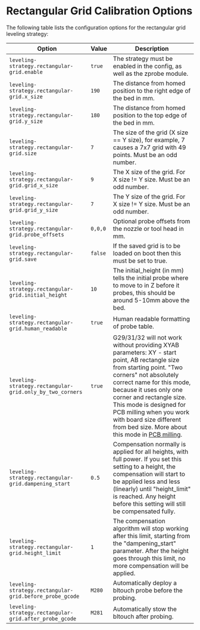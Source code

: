 
# Rectangular Grid Calibration Options

The following table lists the configuration options for the rectangular grid leveling strategy:

| Option | Value | Description |
| ------ | ----- | ----------- |
| `leveling-strategy.rectangular-grid.enable` | `true` | The strategy must be enabled in the config, as well as the zprobe module. |
| `leveling-strategy.rectangular-grid.x_size` | `190` | The distance from homed position to the right edge of the bed in mm. |
| `leveling-strategy.rectangular-grid.y_size` | `180` | The distance from homed position to the top edge of the bed in mm. |
| `leveling-strategy.rectangular-grid.size` | `7` | The size of the grid (X size == Y size), for example, 7 causes a 7x7 grid with 49 points. Must be an odd number. |
| `leveling-strategy.rectangular-grid.grid_x_size` | `9` | The X size of the grid. For X size != Y size. Must be an odd number. |
| `leveling-strategy.rectangular-grid.grid_y_size` | `7` | The Y size of the grid. For X size != Y size. Must be an odd number. |
| `leveling-strategy.rectangular-grid.probe_offsets` | `0,0,0` | Optional probe offsets from the nozzle or tool head in mm. |
| `leveling-strategy.rectangular-grid.save` | `false` | If the saved grid is to be loaded on boot then this must be set to true. |
| `leveling-strategy.rectangular-grid.initial_height` | `10` | The initial_height (in mm) tells the initial probe where to move to in Z before it probes, this should be around 5-10mm above the bed. |
| `leveling-strategy.rectangular-grid.human_readable` | `true` | Human readable formatting of probe table. |
| `leveling-strategy.rectangular-grid.only_by_two_corners` | `true` | G29/31/32 will not work without providing XYAB parameters: XY - start point, AB rectangle size from starting point. "Two corners" not absolutely correct name for this mode, because it uses only one corner and rectangle size. This mode is designed for PCB milling when you work with board size different from bed size. More about this mode in [PCB milling](/pcb-milling.md). |
| `leveling-strategy.rectangular-grid.dampening_start` | `0.5` | Compensation normally is applied for all heights, with full power. If you set this setting to a height, the compensation will start to be applied less and less (linearly) until "height_limit" is reached. Any height before this setting will still be compensated fully. |
| `leveling-strategy.rectangular-grid.height_limit` | `1` | The compensation algorithm will stop working after this limit, starting from the "dampening_start" parameter. After the height goes through this limit, no more compensation will be applied. |
| `leveling-strategy.rectangular-grid.before_probe_gcode` | `M280` | Automatically deploy a bltouch probe before the probing. |
| `leveling-strategy.rectangular-grid.after_probe_gcode` | `M281` | Automatically stow the bltouch after probing. |
